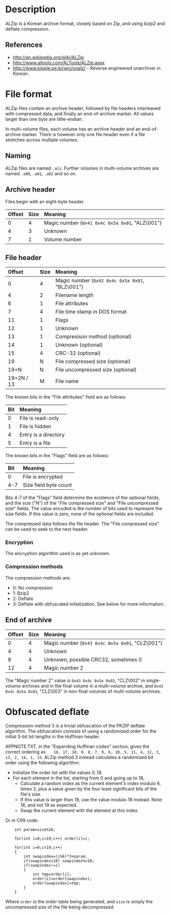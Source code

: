 # Description #

ALZip is a Korean archive format, closely based on Zip, and using bzip2 and deflate compression.

## References ##

  * http://en.wikipedia.org/wiki/ALZip
  * http://www.altools.com/ALTools/ALZip.aspx
  * http://www.kipple.pe.kr/win/unalz/ - Reverse engineered unarchiver in Korean.

# File format #

ALZip files contain an archive header, followed by file headers interleaved with compressed data, and finally an end-of-archive marker. All values larger than one byte are little-endian.

In multi-volume files, each volume has an archive header and an end-of-archive marker. There is however only one file header even if a file stretches across multiple volumes.

## Naming ##

ALZip files are named `.alz`. Further volumes in multi-volume archives are named `.a00`, `.a01`, `.a02` and so on.

## Archive header ##

Files begin with an eight-byte header.

| **Offset** | **Size** | **Meaning** |
|:-----------|:---------|:------------|
| 0          | 4        | Magic number (`0x41 0x4c 0x5a 0x01`, "ALZ\001") |
| 4          | 3        | Unknown     |
| 7          | 1        | Volume number |

## File header ##

| **Offset** | **Size** | **Meaning** |
|:-----------|:---------|:------------|
| 0          | 4        | Magic number (`0x42 0x4c 0x5a 0x01`, "BLZ\001") |
| 4          | 2        | Filename length |
| 6          | 1        | File attributes |
| 7          | 4        | File time stamp in DOS format |
| 11         | 1        | Flags       |
| 12         | 1        | Unknown     |
| 13         | 1        | Compresison method (optional) |
| 14         | 1        | Unknown (optional) |
| 15         | 4        | CRC-32 (optional) |
| 19         | N        | File compressed size (optional) |
| 19+N       | N        | File uncompressed size (optional) |
| 19+2N / 13 | M        | File name   |

The known bits in the "File attributes" field are as follows:

| **Bit** | **Meaning** |
|:--------|:------------|
| 0       | File is read-only |
| 1       | File is hidden |
| 4       | Entry is a directory |
| 5       | Entry is a file |

The known bits in the "Flags" field are as follows:

| **Bit** | **Meaning** |
|:--------|:------------|
| 0       | File is encrypted |
| 4-7     | Size field byte count |

Bits 4-7 of the "Flags" field determine the existence of the optional fields, and the size ("N") of the "File compressed size" and "File uncompressed size" fields. The value encoded is the number of bits used to represent the size fields. If this value is zero, none of the optional fields are included.

The compressed data follows the file header. The "File compressed size" can be used to seek to the next header.

### Encryption ###

The encryption algorithm used is as yet unknown.

### Compression methods ###

The compression methods are:
  * 0: No compression
  * 1: Bzip2
  * 2: Deflate
  * 3: Deflate with obfuscated initialization. See below for more information.

## End of archive ##

| **Offset** | **Size** | **Meaning** |
|:-----------|:---------|:------------|
| 0          | 4        | Magic number (`0x43 0x4c 0x5a 0x01`, "CLZ\001") |
| 4          | 4        | Unknown     |
| 8          | 4        | Unknown, possible CRC32, sometimes 0 |
| 12         | 4        | Magic number 2 |

The "Magic number 2" value is `0x43 0x4c 0x5a 0x02`, "CLZ\002" in single-volume archives and in the final volume in a multi-volume archive, and `0x43 0x4c 0x5a 0x03`, "CLZ\003" in non-final volumes of multi-volume archives.

# Obfuscated deflate #

Compression method 3 is a trivial obfuscation of the PKZIP deflate algorithm. The obfuscation consists of using a randomized order for the initial 3-bit bit lengths in the Huffman header.

APPNOTE.TXT, in the "Expanding Huffman codes" section, gives the correct ordering as `   16, 17, 18, 0, 8, 7, 9, 6, 10, 5, 11, 4, 12, 3, 13, 2, 14, 1, 15`. ALZip method 3 instead calculates a randomized bit order using the following algorithm:

  * Initialize the order list with the values 0..18.
  * For each element in the list, starting from 0 and going up to 18,
    * Calculate a random index as the current element's index modulo 6, times 3, plus a value given by the four least significant bits of the file's size.
    * If this value is larger than 18, use the value modulo 18 instead. Note: 18, and not 19 as expected.
    * Swap the current element with the element at this index.

Or in C99 code:

```
	int param=size%16;

	for(int i=0;i<19;i++) order[i]=i;

	for(int i=0;i<19;i++)
	{
		int swapindex=(i%6)*3+param;
		if(swapindex>18) swapindex%=18;
		if(swapindex!=i)
		{
			int tmp=order[i];
			order[i]=order[swapindex];
			order[swapindex]=tmp;
		}
	}
```

Where `order` is the order table being generated, and `size` is simply the uncompressed size of the file being decompressed.